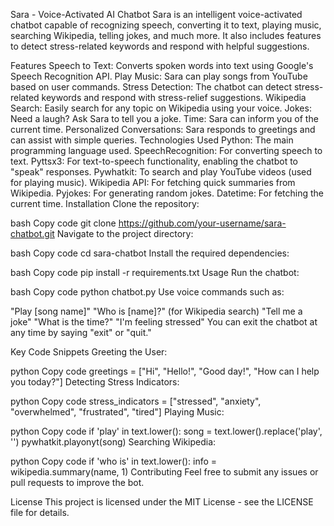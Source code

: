 Sara - Voice-Activated AI Chatbot
Sara is an intelligent voice-activated chatbot capable of recognizing speech, converting it to text, playing music, searching Wikipedia, telling jokes, and much more. It also includes features to detect stress-related keywords and respond with helpful suggestions.

Features
Speech to Text: Converts spoken words into text using Google's Speech Recognition API.
Play Music: Sara can play songs from YouTube based on user commands.
Stress Detection: The chatbot can detect stress-related keywords and respond with stress-relief suggestions.
Wikipedia Search: Easily search for any topic on Wikipedia using your voice.
Jokes: Need a laugh? Ask Sara to tell you a joke.
Time: Sara can inform you of the current time.
Personalized Conversations: Sara responds to greetings and can assist with simple queries.
Technologies Used
Python: The main programming language used.
SpeechRecognition: For converting speech to text.
Pyttsx3: For text-to-speech functionality, enabling the chatbot to "speak" responses.
Pywhatkit: To search and play YouTube videos (used for playing music).
Wikipedia API: For fetching quick summaries from Wikipedia.
Pyjokes: For generating random jokes.
Datetime: For fetching the current time.
Installation
Clone the repository:

bash
Copy code
git clone https://github.com/your-username/sara-chatbot.git
Navigate to the project directory:

bash
Copy code
cd sara-chatbot
Install the required dependencies:

bash
Copy code
pip install -r requirements.txt
Usage
Run the chatbot:

bash
Copy code
python chatbot.py
Use voice commands such as:

"Play [song name]"
"Who is [name]?" (for Wikipedia search)
"Tell me a joke"
"What is the time?"
"I'm feeling stressed"
You can exit the chatbot at any time by saying "exit" or "quit."

Key Code Snippets
Greeting the User:

python
Copy code
greetings = ["Hi", "Hello!", "Good day!", "How can I help you today?"]
Detecting Stress Indicators:

python
Copy code
stress_indicators = ["stressed", "anxiety", "overwhelmed", "frustrated", "tired"]
Playing Music:

python
Copy code
if 'play' in text.lower():
    song = text.lower().replace('play', '')
    pywhatkit.playonyt(song)
Searching Wikipedia:

python
Copy code
if 'who is' in text.lower():
    info = wikipedia.summary(name, 1)
Contributing
Feel free to submit any issues or pull requests to improve the bot.

License
This project is licensed under the MIT License - see the LICENSE file for details.
